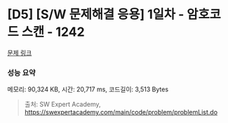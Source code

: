 # [D5] [S/W 문제해결 응용] 1일차 - 암호코드 스캔 - 1242 

[문제 링크](https://swexpertacademy.com/main/code/problem/problemDetail.do?contestProbId=AV15JEKKAM8CFAYD) 

### 성능 요약

메모리: 90,324 KB, 시간: 20,717 ms, 코드길이: 3,513 Bytes



> 출처: SW Expert Academy, https://swexpertacademy.com/main/code/problem/problemList.do